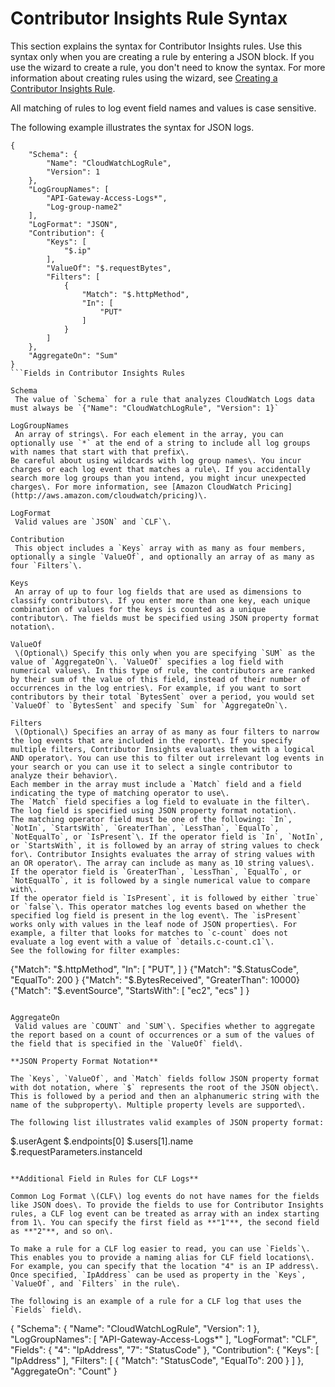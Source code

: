 # Contributor Insights Rule Syntax<a name="ContributorInsights-RuleSyntax"></a>

This section explains the syntax for Contributor Insights rules\. Use this syntax only when you are creating a rule by entering a JSON block\. If you use the wizard to create a rule, you don't need to know the syntax\. For more information about creating rules using the wizard, see [Creating a Contributor Insights Rule](ContributorInsights-CreateRule.md)\.

All matching of rules to log event field names and values is case sensitive\.

The following example illustrates the syntax for JSON logs\.

```
{
    "Schema": {
        "Name": "CloudWatchLogRule",
        "Version": 1
    },
    "LogGroupNames": [
        "API-Gateway-Access-Logs*",
        "Log-group-name2"
    ],
    "LogFormat": "JSON",
    "Contribution": {
        "Keys": [
            "$.ip"
        ],
        "ValueOf": "$.requestBytes",
        "Filters": [
            {
                "Match": "$.httpMethod",
                "In": [
                    "PUT"
                ]
            }
        ]
    },
    "AggregateOn": "Sum"
}
```Fields in Contributor Insights Rules

Schema  
 The value of `Schema` for a rule that analyzes CloudWatch Logs data must always be `{"Name": "CloudWatchLogRule", "Version": 1}` 

LogGroupNames  
 An array of strings\. For each element in the array, you can optionally use `*` at the end of a string to include all log groups with names that start with that prefix\.   
Be careful about using wildcards with log group names\. You incur charges or each log event that matches a rule\. If you accidentally search more log groups than you intend, you might incur unexpected charges\. For more information, see [Amazon CloudWatch Pricing](http://aws.amazon.com/cloudwatch/pricing)\.

LogFormat  
 Valid values are `JSON` and `CLF`\. 

Contribution  
 This object includes a `Keys` array with as many as four members, optionally a single `ValueOf`, and optionally an array of as many as four `Filters`\. 

Keys  
 An array of up to four log fields that are used as dimensions to classify contributors\. If you enter more than one key, each unique combination of values for the keys is counted as a unique contributor\. The fields must be specified using JSON property format notation\. 

ValueOf  
 \(Optional\) Specify this only when you are specifying `SUM` as the value of `AggregateOn`\. `ValueOf` specifies a log field with numerical values\. In this type of rule, the contributors are ranked by their sum of the value of this field, instead of their number of occurrences in the log entries\. For example, if you want to sort contributors by their total `BytesSent` over a period, you would set `ValueOf` to `BytesSent` and specify `Sum` for `AggregateOn`\. 

Filters  
 \(Optional\) Specifies an array of as many as four filters to narrow the log events that are included in the report\. If you specify multiple filters, Contributor Insights evaluates them with a logical AND operator\. You can use this to filter out irrelevant log events in your search or you can use it to select a single contributor to analyze their behavior\.  
Each member in the array must include a `Match` field and a field indicating the type of matching operator to use\.  
The `Match` field specifies a log field to evaluate in the filter\. The log field is specified using JSON property format notation\.  
The matching operator field must be one of the following: `In`, `NotIn`, `StartsWith`, `GreaterThan`, `LessThan`, `EqualTo`, `NotEqualTo`, or `IsPresent`\. If the operator field is `In`, `NotIn`, or `StartsWith`, it is followed by an array of string values to check for\. Contributor Insights evaluates the array of string values with an OR operator\. The array can include as many as 10 string values\.  
If the operator field is `GreaterThan`, `LessThan`, `EqualTo`, or `NotEqualTo`, it is followed by a single numerical value to compare with\.  
If the operator field is `IsPresent`, it is followed by either `true` or `false`\. This operator matches log events based on whether the specified log field is present in the log event\. The `isPresent` works only with values in the leaf node of JSON properties\. For example, a filter that looks for matches to `c-count` does not evaluate a log event with a value of `details.c-count.c1`\.  
See the following for filter examples:  

```
{"Match": "$.httpMethod", "In": [ "PUT", ] }
{"Match": "$.StatusCode", "EqualTo": 200 }
{"Match": "$.BytesReceived", "GreaterThan": 10000}
{"Match": "$.eventSource", "StartsWith": [ "ec2", "ecs" ] }
```

AggregateOn  
 Valid values are `COUNT` and `SUM`\. Specifies whether to aggregate the report based on a count of occurrences or a sum of the values of the field that is specified in the `ValueOf` field\. 

**JSON Property Format Notation**

The `Keys`, `ValueOf`, and `Match` fields follow JSON property format with dot notation, where `$` represents the root of the JSON object\. This is followed by a period and then an alphanumeric string with the name of the subproperty\. Multiple property levels are supported\.

The following list illustrates valid examples of JSON property format:

```
$.userAgent
$.endpoints[0]
$.users[1].name
$.requestParameters.instanceId
```

**Additional Field in Rules for CLF Logs**

Common Log Format \(CLF\) log events do not have names for the fields like JSON does\. To provide the fields to use for Contributor Insights rules, a CLF log event can be treated as array with an index starting from 1\. You can specify the first field as **"1"**, the second field as **"2"**, and so on\.

To make a rule for a CLF log easier to read, you can use `Fields`\. This enables you to provide a naming alias for CLF field locations\. For example, you can specify that the location "4" is an IP address\. Once specified, `IpAddress` can be used as property in the `Keys`, `ValueOf`, and `Filters` in the rule\.

The following is an example of a rule for a CLF log that uses the `Fields` field\.

```
{
    "Schema": {
        "Name": "CloudWatchLogRule",
        "Version": 1
    },
    "LogGroupNames": [
        "API-Gateway-Access-Logs*"
    ],
    "LogFormat": "CLF",
    "Fields": {
        "4": "IpAddress",
        "7": "StatusCode"
    },
    "Contribution": {
        "Keys": [
            "IpAddress"
        ],
        "Filters": [
            {
                "Match": "StatusCode",
                "EqualTo": 200
            }
        ]
    },
    "AggregateOn": "Count"
}
```
